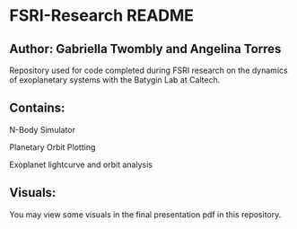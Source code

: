 # FSRI-Research README
## Author: Gabriella Twombly and Angelina Torres
Repository used for code completed during FSRI research on the dynamics of exoplanetary systems with the Batygin Lab at Caltech.

## Contains:
N-Body Simulator

Planetary Orbit Plotting

Exoplanet lightcurve and orbit analysis

## Visuals:
You may view some visuals in the final presentation pdf in this repository.
